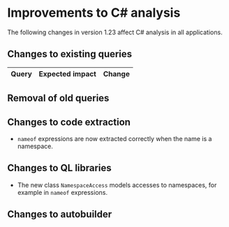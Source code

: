 # Improvements to C# analysis

The following changes in version 1.23 affect C# analysis in all applications.

## Changes to existing queries

| **Query**                    | **Expected impact**    | **Change**                        |
|------------------------------|------------------------|-----------------------------------|

## Removal of old queries

## Changes to code extraction

* `nameof` expressions are now extracted correctly when the name is a namespace.

## Changes to QL libraries

* The new class `NamespaceAccess` models accesses to namespaces, for example in `nameof` expressions.

## Changes to autobuilder

